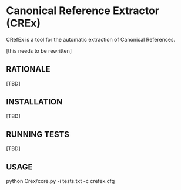 Canonical Reference Extractor (CREx)
====================================

CRefEx is a tool for the automatic extraction of Canonical References.

[this needs to be rewritten]

RATIONALE
---------
[TBD]

INSTALLATION
------------
[TBD]

RUNNING TESTS
-------------
[TBD]

USAGE
-----

python Crex/core.py -i tests.txt -c crefex.cfg

